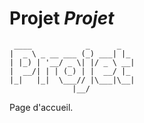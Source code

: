 # Projet *Projet*

     ____            _      _
    |  _ \ _ __ ___ (_) ___| |_
    | |_) | '__/ _ \| |/ _ \ __|
    |  __/| | | (_) | |  __/ |_
    |_|   |_|  \___// |\___|\__|
                  |__/

Page d'accueil.
